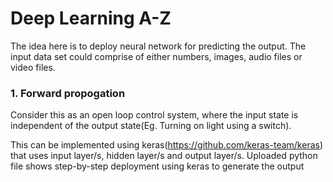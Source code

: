 # Deep Learning A-Z

The idea here is to deploy neural network for predicting the output.
The input data set could comprise of either numbers, images, audio files or video files.

### 1. Forward propogation
Consider this as an open loop control system, where the input state is independent of the output state(Eg. Turning on light using a switch).

This can be implemented using keras(https://github.com/keras-team/keras) that uses input layer/s, hidden layer/s and output layer/s.
Uploaded python file shows step-by-step deployment using keras to generate the output
